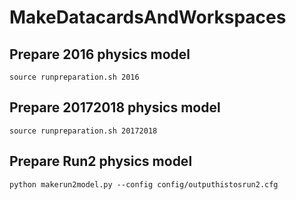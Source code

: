 # MakeDatacardsAndWorkspaces

## Prepare 2016 physics model
```
source runpreparation.sh 2016
```
## Prepare 20172018 physics model
```
source runpreparation.sh 20172018
```
## Prepare Run2 physics model
```
python makerun2model.py --config config/outputhistosrun2.cfg
```
